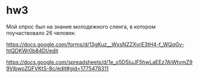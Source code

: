 # hw3
Мой опрос был на знание молодежного сленга, в котором поучаствовало 26 человек. 

<https://docs.google.com/forms/d/13gKuz__WxsNZZXvrE3tH4-f_WQqGv-htQDKWr0b84DI/edit>

<https://docs.google.com/spreadsheets/d/1e_o5D5IuJF5hwLaEEz7AiWtymZ99VjbwoZGFVKtS-8c/edit#gid=1775478311>

